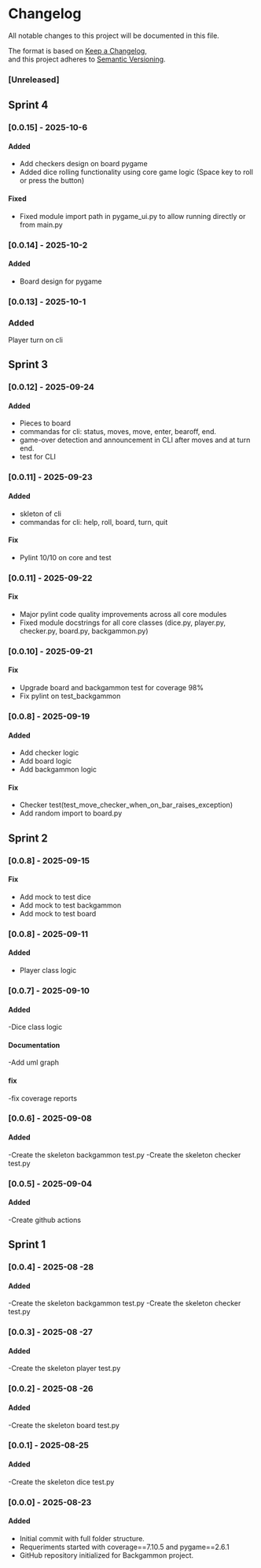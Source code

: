 # Changelog

All notable changes to this project will be documented in this file.

The format is based on [Keep a Changelog](https://keepachangelog.com/en/1.1.0/),  
and this project adheres to [Semantic Versioning](https://semver.org/spec/v2.0.0.html).

### [Unreleased]

## Sprint 4
### [0.0.15] - 2025-10-6

#### Added
- Add checkers design on board pygame
- Added dice rolling functionality using core game logic (Space key to roll or press the button)

#### Fixed
- Fixed module import path in pygame_ui.py to allow running directly or from main.py

### [0.0.14] - 2025-10-2

#### Added
- Board design for pygame

### [0.0.13] - 2025-10-1

### Added
Player turn on cli

## Sprint 3

### [0.0.12] - 2025-09-24

#### Added

- Pieces to board
- commandas for cli: status, moves, move, enter, bearoff, end.
- game-over detection and announcement in CLI after moves and at turn end.
- test for CLI

### [0.0.11] - 2025-09-23

#### Added

- skleton of cli
- commandas for cli: help, roll, board, turn, quit

#### Fix

- Pylint 10/10 on core and test

### [0.0.11] - 2025-09-22

#### Fix

- Major pylint code quality improvements across all core modules
- Fixed module docstrings for all core classes (dice.py, player.py, checker.py, board.py, backgammon.py)

### [0.0.10] - 2025-09-21

#### Fix

- Upgrade board and backgammon test for coverage 98%
- Fix pylint on test_backgammon

### [0.0.8] - 2025-09-19

#### Added

- Add checker logic
- Add board logic
- Add backgammon logic

#### Fix

- Checker test(test_move_checker_when_on_bar_raises_exception)
- Add random import to board.py

## Sprint 2

### [0.0.8] - 2025-09-15

#### Fix

- Add mock to test dice
- Add mock to test backgammon
- Add mock to test board

### [0.0.8] - 2025-09-11

#### Added

- Player class logic

### [0.0.7] - 2025-09-10

#### Added

-Dice class logic

#### Documentation

-Add uml graph

#### fix

-fix coverage reports

### [0.0.6] - 2025-09-08

#### Added

-Create the skeleton backgammon test.py
-Create the skeleton checker test.py

### [0.0.5] - 2025-09-04

#### Added

-Create github actions

## Sprint 1

### [0.0.4] - 2025-08 -28

#### Added

-Create the skeleton backgammon test.py
-Create the skeleton checker test.py

### [0.0.3] - 2025-08 -27

#### Added

-Create the skeleton player test.py

### [0.0.2] - 2025-08 -26

#### Added

-Create the skeleton board test.py

### [0.0.1] - 2025-08-25

#### Added

-Create the skeleton dice test.py

### [0.0.0] - 2025-08-23

#### Added

- Initial commit with full folder structure.
- Requeriments started with coverage==7.10.5 and pygame==2.6.1
- GitHub repository initialized for Backgammon project.
